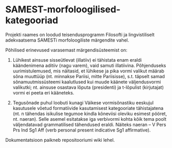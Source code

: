 # SAMEST-morfoloogilised-kategooriad

Projekti raames on loodud teisendusprogramm Filosofti ja lingvistiliselt adekvaatsema SAMESTi morfoloogiliste märgendite vahel. 

Põhilised erinevused varasemast märgendisüsteemist on: 

1. Lühikest ainsuse sisseütlevat (illatiiv) ei tähistata enam eraldi käändenimena aditiiv (nagu varem), vaid samuti illatiivina. 
Põhjenduseks uurimistulemused, mis näitasid, et lühikese ja pika vormi valikut määrab sõna muuttüüp (nt. minnakse Pariisi, mitte Pariisisse), s.t. täpselt samad sõnamuutmissüsteemi kaalutlused kui muude käänete väljendusvormi valikutki; 
nt. ainsuse osastava lõputa (presidenti) ja t-­lõpulist (kirjutajat) vormi ei peeta eri kääneteks. 

2. Tegusõnade puhul loobuti kunagi Väikese vormisõnastiku eeskujul kasutusele võetud formatiivide kasutamisest kategooriate tähistajatena (nt. n tähendas isikulise tegumoe kindla kõneviisi oleviku esimest pööret, nt. naeran). 
Selle asemel esitatakse iga verbivormi kohta kõik tema poolt väljendatavad grammatilised tähendused eraldi. 
Näiteks naeran – V Pers Prs Ind Sg1 Aff (verb personal present indicative Sg1 affirmative).

Dokumentatsioon paikneb repositooriumi wiki lehel.